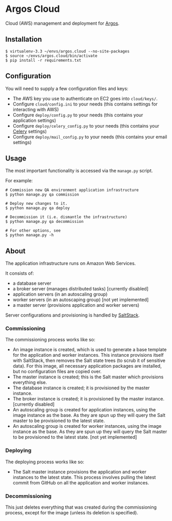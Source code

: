 Argos Cloud
===========

Cloud (AWS) management and deployment for
[Argos](https://github.com/publicscience/argos).

## Installation
```
$ virtualenv-3.3 ~/envs/argos.cloud --no-site-packages
$ source ~/envs/argos.cloud/bin/activate
$ pip install -r requirements.txt
```

## Configuration
You will need to supply a few configuration files and keys:
* The AWS key you use to authenticate on EC2 goes into `cloud/keys/`.
* Configure `cloud/config.ini` to your needs (this contains settings for
        interacting with AWS)
* Configure `deploy/config.py` to your needs (this contains your
        application settings)
* Configure `deploy/celery_config.py` to your needs (this contains your
        [Celery](http://www.celeryproject.org/) settings)
* Configure `deploy/mail_config.py` to your needs (this contains your
        email settings)



## Usage
The most important functionality is accessed via the `manage.py` script.

For example:
```
# Commission new QA environment application infrastructure
$ python manage.py qa commission

# Deploy new changes to it.
$ python manage.py qa deploy

# Decommission it (i.e. dismantle the infrastructure)
$ python manage.py qa decommission

# For other options, see
$ python manage.py -h
```

## About
The application infrastructure runs on Amazon Web Services.

It consists of:
* a database server
* a broker server (manages distributed tasks) [currently disabled]
* application servers (in an autoscaling group)
* worker servers (in an autoscaping group) [not yet implemented]
* a master server (provisions application and worker servers)

Server configurations and provisioning is handled by
[SaltStack](http://www.saltstack.com/).

### Commissioning
The commissioning process works like so:
* An image instance is created, which is used to generate a base
template for the application and worker instances. This instance
provisions itself with SaltStack, then removes the Salt state trees (to
scrub it of sensitive data). For this image, all necessary application
packages are installed, but no configuration files are copied over.
* The master instance is created; this is the Salt master which
provisions everything else.
* The database instance is created; it is provisioned by the master
instance.
* The broker instance is created; it is provisioned by the master
instance. [currently disabled]
* An autoscaling group is created for application instances, using the
image instance as the base. As they are spun up they will query the Salt
master to be provisioned to the latest state.
* An autoscaling group is created for worker instances, using the
image instance as the base. As they are spun up they will query the Salt
master to be provisioned to the latest state. [not yet implemented]

### Deploying
The deploying process works like so:
* The Salt master instance provisions the application and worker
instances to the latest state. This process involves pulling the latest
commit from GitHub on all the application and worker instances.

### Decommissioning
This just deletes everything that was created during the commissioning
process, except for the image (unless its deletion is specified).

